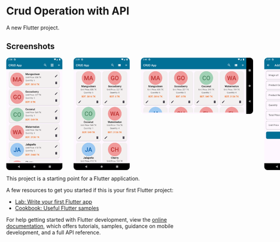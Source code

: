 # Crud Operation with API

A new Flutter project.

## Screenshots

<div style="display:flex">
    <img src="screenshots/s01.png" alt="Home Screen" width="150" height="300" style="margin-right: 30px;">
    <img src="screenshots/s02.png" alt="Home Screen" width="150" height="300" style="margin-right: 30px;">
    <img src="screenshots/s03.png" alt="Home Screen" width="300" height="150" style="margin-right: 30px">
    <img src="screenshots/s04.png" alt="Home Screen" width="150" height="300" style="margin-right: 30px;">
    <img src="screenshots/s05.png" alt="Home Screen" width="150" height="300" style="margin-right: 30px;">
    <img src="screenshots/s06.png" alt="Home Screen" width="150" height="300" style="margin-right: 30px;">
    <img src="screenshots/s07.png" alt="Home Screen" width="150" height="300" style="margin-right: 30px;">
</div>

This project is a starting point for a Flutter application.

A few resources to get you started if this is your first Flutter project:

- [Lab: Write your first Flutter app](https://docs.flutter.dev/get-started/codelab)
- [Cookbook: Useful Flutter samples](https://docs.flutter.dev/cookbook)

For help getting started with Flutter development, view the
[online documentation](https://docs.flutter.dev/), which offers tutorials,
samples, guidance on mobile development, and a full API reference.
